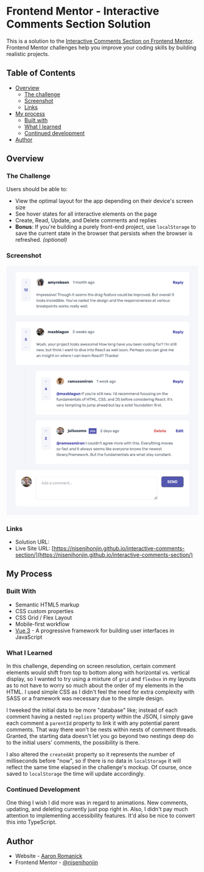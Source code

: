 # Frontend Mentor - Interactive Comments Section Solution

This is a solution to the [Interactive Comments Section on Frontend Mentor](https://www.frontendmentor.io/challenges/interactive-comments-section-iG1RugEG9). Frontend Mentor challenges help you improve your coding skills by building realistic projects. 

## Table of Contents

- [Overview](#overview)
  - [The challenge](#the-challenge)
  - [Screenshot](#screenshot)
  - [Links](#links)
- [My process](#my-process)
  - [Built with](#built-with)
  - [What I learned](#what-i-learned)
  - [Continued development](#continued-development)
- [Author](#author)

## <a name="overview"></a>Overview

### <a name="the-challenge"></a>The Challenge

Users should be able to:

- View the optimal layout for the app depending on their device's screen size
- See hover states for all interactive elements on the page
- Create, Read, Update, and Delete comments and replies
- **Bonus**: If you're building a purely front-end project, use `localStorage` to save the current state in the browser that persists when the browser is refreshed. _(optional)_

### <a name="screenshot"></a>Screenshot

![Interactive Comments Section Solution](./screenshot.png)

### <a name="links"></a>Links

- Solution URL: []()
- Live Site URL: [https://nisenihonjin.github.io/interactive-comments-section/](https://nisenihonjin.github.io/interactive-comments-section/)

## <a name="my-process"></a>My Process

### <a name="built-with"></a>Built With

- Semantic HTML5 markup
- CSS custom properties
- CSS Grid / Flex Layout
- Mobile-first workflow
- [Vue 3](https://v3.vuejs.org/) - A progressive framework for building user interfaces in JavaScript

### <a name="what-i-learned"></a>What I Learned

In this challenge, depending on screen resolution, certain comment elements would shift from top to bottom along with horizontal vs. vertical display, so I wanted to try using a mixture of `grid` and `flexbox` in my layouts as to not have to worry so much about the order of my elements in the HTML. I used simple CSS as I didn't feel the need for extra complexity with SASS or a framework was necessary due to the simple design.

I tweeked the initial data to be more "database" like; instead of each comment having a nested `replies` property within the JSON, I simply gave each comment a `parentId` property to link it with any potential parent comments. That way there won't be nests within nests of comment threads. Granted, the starting data doesn't let you go beyond two nestings deep do to the initial users' comments, the possibility is there.

I also altered the `createdAt` property so it represents the number of milliseconds before "now", so if there is no data in `localStorage` it will reflect the same time elapsed in the challenge's mockup. Of course, once saved to `localStorage` the time will update accordingly.

### <a name="continued-development"></a>Continued Development

One thing I wish I did more was in regard to animations. New comments, updating, and deleting currently just pop right in. Also, I didn't pay much attention to implementing accessibility features. It'd also be nice to convert this into TypeScript.

## <a name="author"></a>Author

- Website - [Aaron Romanick](https://www.aaronromanick.com)
- Frontend Mentor - [@nisenihonjin](https://www.frontendmentor.io/profile/nisenihonjin)